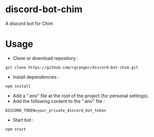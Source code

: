 # discord-bot-chim
A discord bot for Chim

# Usage

* Clone or download repository :

`git clone https://github.com/rgranger/discord-bot-chim.git`

* Install dependencies :

`npm install`

* Add a ".env" file at the root of the project (for personal settings).
* Add the following content to the ".env" file :

`DISCORD_TOKEN=your_private_discord_bot_token`

* Start bot :

`npm start`
